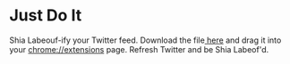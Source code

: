 # Just Do It

Shia Labeouf-ify your Twitter feed.
Download the file[ here](https://github.com/michellevo/just-do-it/releases/download/1.0.0/just-do-it.zip) and drag it into your [chrome://extensions](chrome://extensions) page. 
Refresh Twitter and be Shia Labeof'd. 
